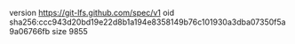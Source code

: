 version https://git-lfs.github.com/spec/v1
oid sha256:ccc943d20bd19e22d8b1a194e8358149b76c101930a3dba07350f5a9a06766fb
size 9855
